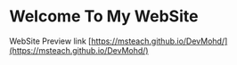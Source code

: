 # Welcome To My WebSite

WebSite Preview link
[https://msteach.github.io/DevMohd/](https://msteach.github.io/DevMohd/)

